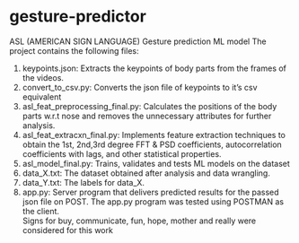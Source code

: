 # gesture-predictor
ASL (AMERICAN SIGN LANGUAGE) Gesture prediction ML model 
The project contains the following files:
1.	keypoints.json: Extracts the keypoints of body parts from the frames of the videos.
2.	convert_to_csv.py: Converts the json file of keypoints to it’s csv equivalent
3.	asl_feat_preprocessing_final.py: Calculates the positions of the body parts w.r.t nose and removes the unnecessary attributes for further analysis.
4.	asl_feat_extracxn_final.py: Implements feature extraction techniques to obtain the 1st, 2nd,3rd degree FFT & PSD coefficients, autocorrelation coefficients with lags, and other statistical properties. 
5.	asl_model_final.py: Trains, validates and tests ML models on the dataset
6.	data_X.txt: The dataset obtained after analysis and data wrangling.
7.	data_Y.txt: The labels for data_X.
8.	app.py: Server program that delivers predicted results for the passed json file on POST.
The app.py program was tested using POSTMAN as the client.  
Signs for buy, communicate, fun, hope, mother and really were considered for this work
